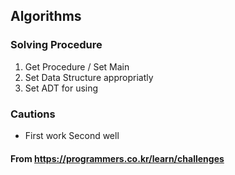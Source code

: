 ## Algorithms

### Solving Procedure
1. Get Procedure / Set Main
2. Set Data Structure appropriatly
3. Set ADT for using

### Cautions
- First work Second well


#### From <https://programmers.co.kr/learn/challenges>
